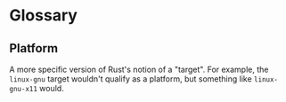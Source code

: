 


# Glossary

## Platform

A more specific version of Rust's notion of a "target". For example, the `linux-gnu` target wouldn't qualify as a platform, but something like `linux-gnu-x11` would.
